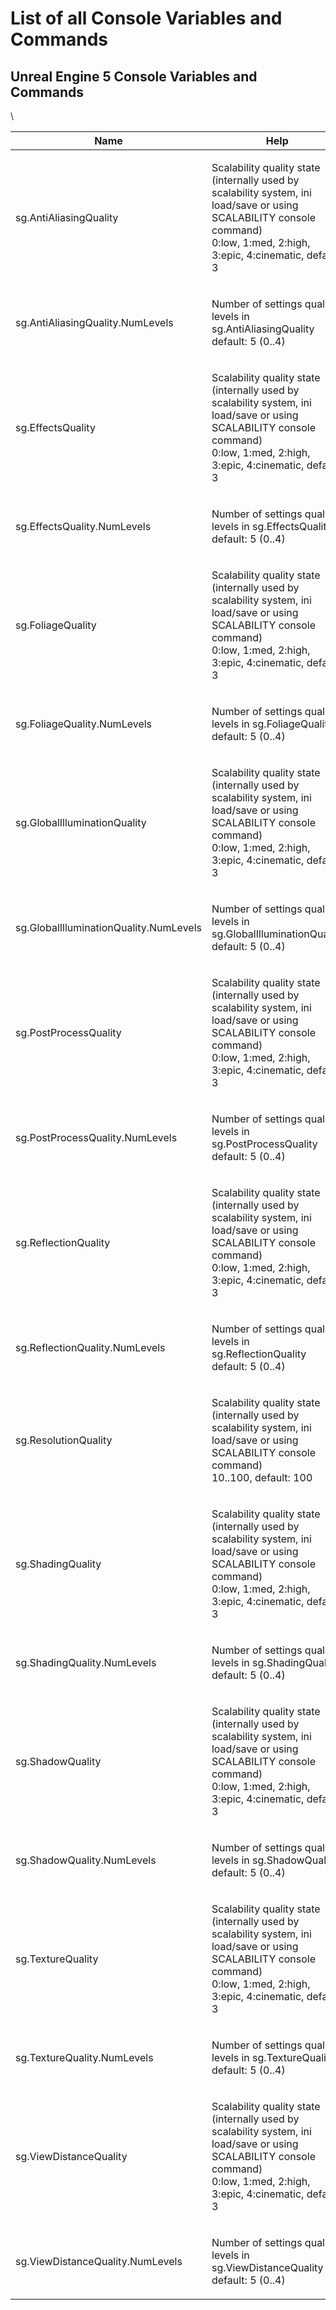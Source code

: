 # List of all Console Variables and Commands

## Unreal Engine 5 Console Variables and Commands

\


| Name                                   | Help                                                                                                                                                                                  |
| -------------------------------------- | ------------------------------------------------------------------------------------------------------------------------------------------------------------------------------------- |
| sg.AntiAliasingQuality                 | <p>Scalability quality state (internally used by scalability system, ini load/save or using SCALABILITY console command)<br>0:low, 1:med, 2:high, 3:epic, 4:cinematic, default: 3</p> |
| sg.AntiAliasingQuality.NumLevels       | <p>Number of settings quality levels in sg.AntiAliasingQuality<br>default: 5 (0..4)</p>                                                                                               |
| sg.EffectsQuality                      | <p>Scalability quality state (internally used by scalability system, ini load/save or using SCALABILITY console command)<br>0:low, 1:med, 2:high, 3:epic, 4:cinematic, default: 3</p> |
| sg.EffectsQuality.NumLevels            | <p>Number of settings quality levels in sg.EffectsQuality<br>default: 5 (0..4)</p>                                                                                                    |
| sg.FoliageQuality                      | <p>Scalability quality state (internally used by scalability system, ini load/save or using SCALABILITY console command)<br>0:low, 1:med, 2:high, 3:epic, 4:cinematic, default: 3</p> |
| sg.FoliageQuality.NumLevels            | <p>Number of settings quality levels in sg.FoliageQuality<br>default: 5 (0..4)</p>                                                                                                    |
| sg.GlobalIlluminationQuality           | <p>Scalability quality state (internally used by scalability system, ini load/save or using SCALABILITY console command)<br>0:low, 1:med, 2:high, 3:epic, 4:cinematic, default: 3</p> |
| sg.GlobalIlluminationQuality.NumLevels | <p>Number of settings quality levels in sg.GlobalIlluminationQuality<br>default: 5 (0..4)</p>                                                                                         |
| sg.PostProcessQuality                  | <p>Scalability quality state (internally used by scalability system, ini load/save or using SCALABILITY console command)<br>0:low, 1:med, 2:high, 3:epic, 4:cinematic, default: 3</p> |
| sg.PostProcessQuality.NumLevels        | <p>Number of settings quality levels in sg.PostProcessQuality<br>default: 5 (0..4)</p>                                                                                                |
| sg.ReflectionQuality                   | <p>Scalability quality state (internally used by scalability system, ini load/save or using SCALABILITY console command)<br>0:low, 1:med, 2:high, 3:epic, 4:cinematic, default: 3</p> |
| sg.ReflectionQuality.NumLevels         | <p>Number of settings quality levels in sg.ReflectionQuality<br>default: 5 (0..4)</p>                                                                                                 |
| sg.ResolutionQuality                   | <p>Scalability quality state (internally used by scalability system, ini load/save or using SCALABILITY console command)<br>10..100, default: 100</p>                                 |
| sg.ShadingQuality                      | <p>Scalability quality state (internally used by scalability system, ini load/save or using SCALABILITY console command)<br>0:low, 1:med, 2:high, 3:epic, 4:cinematic, default: 3</p> |
| sg.ShadingQuality.NumLevels            | <p>Number of settings quality levels in sg.ShadingQuality<br>default: 5 (0..4)</p>                                                                                                    |
| sg.ShadowQuality                       | <p>Scalability quality state (internally used by scalability system, ini load/save or using SCALABILITY console command)<br>0:low, 1:med, 2:high, 3:epic, 4:cinematic, default: 3</p> |
| sg.ShadowQuality.NumLevels             | <p>Number of settings quality levels in sg.ShadowQuality<br>default: 5 (0..4)</p>                                                                                                     |
| sg.TextureQuality                      | <p>Scalability quality state (internally used by scalability system, ini load/save or using SCALABILITY console command)<br>0:low, 1:med, 2:high, 3:epic, 4:cinematic, default: 3</p> |
| sg.TextureQuality.NumLevels            | <p>Number of settings quality levels in sg.TextureQuality<br>default: 5 (0..4)</p>                                                                                                    |
| sg.ViewDistanceQuality                 | <p>Scalability quality state (internally used by scalability system, ini load/save or using SCALABILITY console command)<br>0:low, 1:med, 2:high, 3:epic, 4:cinematic, default: 3</p> |
| sg.ViewDistanceQuality.NumLevels       | <p>Number of settings quality levels in sg.ViewDistanceQuality<br>default: 5 (0..4)</p>                                                                                               |
